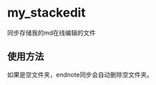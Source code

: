 # my_stackedit
同步存储我的md在线编辑的文件

## 使用方法
如果是空文件夹，endnote同步会自动删除空文件夹。
<!--stackedit_data:
eyJoaXN0b3J5IjpbLTc0NjA0NjE1MF19
-->
